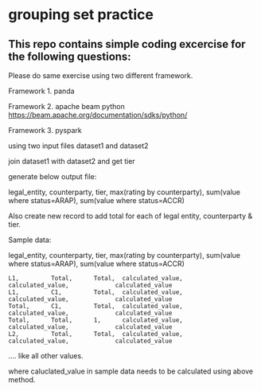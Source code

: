 # grouping set practice

## This repo contains simple coding excercise for the following questions: 

Please do same exercise using two different framework.

Framework 1. panda

Framework 2. apache beam python https://beam.apache.org/documentation/sdks/python/

Framework 3. pyspark


using two input files dataset1 and dataset2

join dataset1 with dataset2 and get tier

generate below output file:

legal_entity, counterparty, tier, max(rating by counterparty), sum(value where status=ARAP), 
sum(value where status=ACCR)

Also create new record to add total for each of legal entity, counterparty & tier.

Sample data:

legal_entity, counterparty, tier,   max(rating by counterparty), sum(value where status=ARAP), sum(value where status=ACCR)
   
    L1,         Total,      Total,  calculated_value,            calculated_value,             calculated_value
    L1,         C1,         Total,  calculated_value,            calculated_value,             calculated_value
    Total,      C1,         Total,  calculated_value,            calculated_value,             calculated_value
    Total,      Total,      1,      calculated_value,            calculated_value,             calculated_value
    L2,         Total,      Total,  calculated_value,            calculated_value,             calculated_value
....
like all other values.

where caluclated_value in sample data needs to be calculated using above method.
